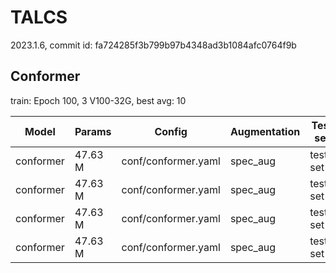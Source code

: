 # TALCS
2023.1.6, commit id: fa724285f3b799b97b4348ad3b1084afc0764f9b

## Conformer
train: Epoch 100, 3 V100-32G, best avg: 10

| Model | Params | Config | Augmentation| Test set | Decode method | Loss | WER |  
| --- | --- | --- | --- | --- | --- | --- | --- |
| conformer | 47.63 M | conf/conformer.yaml | spec_aug | test-set | attention | 9.85091028213501 | 0.102786 |  
| conformer | 47.63 M | conf/conformer.yaml | spec_aug | test-set | ctc_greedy_search | 9.85091028213501 | 0.103538 |  
| conformer | 47.63 M | conf/conformer.yaml | spec_aug | test-set | ctc_prefix_beam_search | 9.85091028213501 | 0.103317 |  
| conformer | 47.63 M | conf/conformer.yaml | spec_aug | test-set | attention_rescoring | 9.85091028213501 | 0.084374 |  
